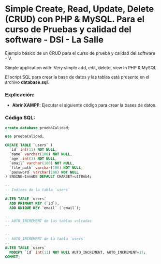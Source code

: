 # Simple Create, Read, Update, Delete (CRUD) con PHP & MySQL. Para el curso de Pruebas y calidad del software - DSI - La Salle

Ejemplo básico de un CRUD para el curso de prueba y calidad del software - V.

Simple application with: Very simple add, edit, delete, view in PHP & MySQL

El script SQL para crear la base de datos y las tablas está presente en el archivo **database.sql**.


### Explicación:
- **Abrir XAMPP**: Ejecutar el siguiente código para crear la bases de datos.
  
### Código SQL:
```sql
create database pruebaCalidad;

use pruebaCalidad;

CREATE TABLE `users` (
  `id` int(11) NOT NULL,
  `name` varchar(100) NOT NULL,
  `age` int(3) NOT NULL,
  `email` varchar(100) NOT NULL,
  `file_path` varchar(100) NOT NULL,
  `password` varchar(100) NOT NULL
) ENGINE=InnoDB DEFAULT CHARSET=utf8mb4;

--
-- Indices de la tabla `users`
--
ALTER TABLE `users`
  ADD PRIMARY KEY (`id`),
  ADD UNIQUE KEY `email` (`email`);

--
-- AUTO_INCREMENT de las tablas volcadas
--

--
-- AUTO_INCREMENT de la tabla `users`
--
ALTER TABLE `users`
  MODIFY `id` int(11) NOT NULL AUTO_INCREMENT, AUTO_INCREMENT=17;
COMMIT;
